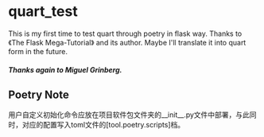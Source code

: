 # quart_test
This is my first time to test quart through poetry in flask way.
Thanks to 《The Flask Mega-Tutorial》 and its author. Maybe I'll translate it into quart form in the future.
##### Thanks again to Miguel Grinberg.

## Poetry Note
用户自定义初始化命令应放在项目软件包文件夹的__init__.py文件中部署，与此同时，对应的配置写入toml文件的[tool.poetry.scripts]档。


